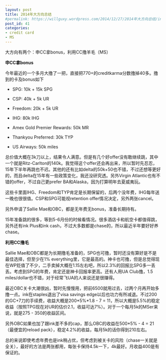 ```yaml
---
layout: post
title: 2014年大方向总结
#permalink: https://willguxy.wordpress.com/2014/12/27/2014年大方向总结/index.html
post_id: 41
categories: 
- credit card
- MS
---
```


大方向有两个：申CC拿bonus，利用CC撸羊毛（MS）


**申CC拿bonus**


今年最近的一个多月大撸了一把，直接把770+的creditkarma分数撸掉40多。撸到的卡及bonus如下

- SPG: 10k + 15k SPG

- CSP: 40k + 5k UR

- Freedom: 20k + 5k UR

- IHG: 80k IHG

- Amex Gold Premier Rewards: 50k MR

- Thankyou Preferred: 30k TYP

- US Airways: 50k miles

总价值大概在3k刀以上，结果令人满意。但是有几个好offer没有敢继续跳，其中一个就是Ritz-Carlton的140k。我觉得这个offer还会再出来，所以暂时先忍忍，15年下半年再跳也不迟。其他的还有比如delta的50k+50也不错，不过还想等更好的，而且delta在15年有一些政策变化，我还没研究透。另外Virgin Atlantic也有不错的offer，不过自己更prefer BA和Alaska，因为打算明年去夏威夷玩。

这些卡里面IHG、Freedom和TYP肯定是长期保留的，后两个没年费，IHG每年送一晚也很很值。CSP和SPG可能视retention offer情况决定，另外两张cancel。

另外申请了Sallie Mae和OBC，都是无年费无bonus，准备长期持有。

15年准备跳的很多，等到5-6月份的时候看情况。很多酒店卡和航空卡都值得跳，另外还有ink Plus和ink cash，不过大多数都是chase的，所以最近半年要好好养chase。


**利用CC撸毛**


Sallie Mae和OBC都是为长期撸毛准备的，SPG也可撸，暂时还没有算好是不是最佳选择，但至少在1% everything里，它是最高的。神卡也可撸，但是总觉得现在WP贬值了不少，二手卖掉大概在1.15左右吧，所以2.3%的回报比SPG多一丢丢。考虑到SPG的年费，肯定还是神卡回报率更高。还有人用UA Club撸，1.5 miles/dollar也不错，对于经常飞UA的人来说还是很赚得。

最近OBC关卡大潮很凶，暂时先慢慢用，把前6500就用过去，过两个月再开始多撸一点。ink在staples退出了visa savings edge以后也功力有所减退。不过200的GC+7刀的手续费，收益大概是200*5%*1.8 - 7 = 11，所以大概是5.5%的稳定收益（按照TPG现在对UR的估价2.1，收益可达7%）。对于一个每月5k的MSer来说，就是275 - 350的收益区间。

另外OBC如果也加了跟ink差不多的cap，那么OBC的收益在500*5% - 4 = 21（最便宜的reload pack），稳定4.2%的收益，每月5k的话你得到210左右。

总的来说即使考虑年费也是ink稍占优，但考虑到被关卡的风险（chase一关就是全关），最好的方法是两张都用，每张卡保持4.5k一下，4k最好。月收益400是有保证的。